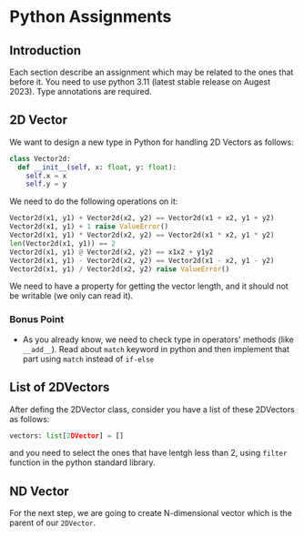 # Python Assignments

## Introduction

Each section describe an assignment which may be related to the ones that before it.
You need to use python 3.11 (latest stable release on Augest 2023). Type annotations are required.

## 2D Vector

We want to design a new type in Python for handling 2D Vectors as follows:

```python
class Vector2d:
  def __init__(self, x: float, y: float):
    self.x = x
    self.y = y
```

We need to do the following operations on it:

```python
Vector2d(x1, y1) + Vector2d(x2, y2) == Vector2d(x1 + x2, y1 + y2)
Vector2d(x1, y1) + 1 raise ValueError()
Vector2d(x1, y1) * Vector2d(x2, y2) == Vector2d(x1 * x2, y1 * y2)
len(Vector2d(x1, y1)) == 2
Vector2d(x1, y1) @ Vector2d(x2, y2) == x1x2 + y1y2
Vector2d(x1, y1) - Vector2d(x2, y2) == Vector2d(x1 - x2, y1 - y2)
Vector2d(x1, y1) / Vector2d(x2, y2) raise ValueError()
```

We need to have a property for getting the vector length, and it should not be writable (we only can read it).

### Bonus Point

- As you already know, we need to check type in operators' methods (like `__add__`). Read about `match` keyword in python and then implement that part 
  using `match` instead of `if-else`

## List of 2DVectors

After defing the 2DVector class, consider you have a list of these 2DVectors as follows:

```python
vectors: list[2DVector] = []
```

and you need to select the ones that have lentgh less than 2, using `filter` function in the python standard library.

## ND Vector

For the next step, we are going to create N-dimensional vector which is the parent
of our `2DVector`.
